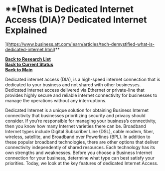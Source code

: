 # **[What is Dedicated Internet Access (DIA)? Dedicated Internet Explained

](<https://www.business.att.com/learn/articles/tech-demystified-what-is-dedicated-internet.html>)**

**[Back to Research List](../../../../research_list.md)**\
**[Back to Current Status](../../../../../development/status/weekly/current_status.md)**\
**[Back to Main](../../../../../README.md)**

Dedicated internet access (DIA), is a high-speed internet connection that is dedicated to your business and not shared with other businesses. Dedicated internet access delivered via Ethernet or private-line that provides highly secure and reliable internet connectivity for businesses to manage the operations without any interruptions.

Dedicated Internet is a unique solution for obtaining Business Internet connectivity that businesses prioritizing security and privacy should consider. If you’re responsible for managing your business’s connectivity, then you know how many Internet varieties there can be. Broadband Internet types include Digital Subscriber Line (DSL), cable modem, fiber, wireless, satellite, and Broadband over Powerlines (BPL). In addition to these popular broadband technologies, there are other options that deliver connectivity independently of shared resources. Each technology has its own strengths and weaknesses. Before you choose a Business Internet connection for your business, determine what type can best satisfy your priorities. Today, we look at the key features of dedicated Internet Access.
